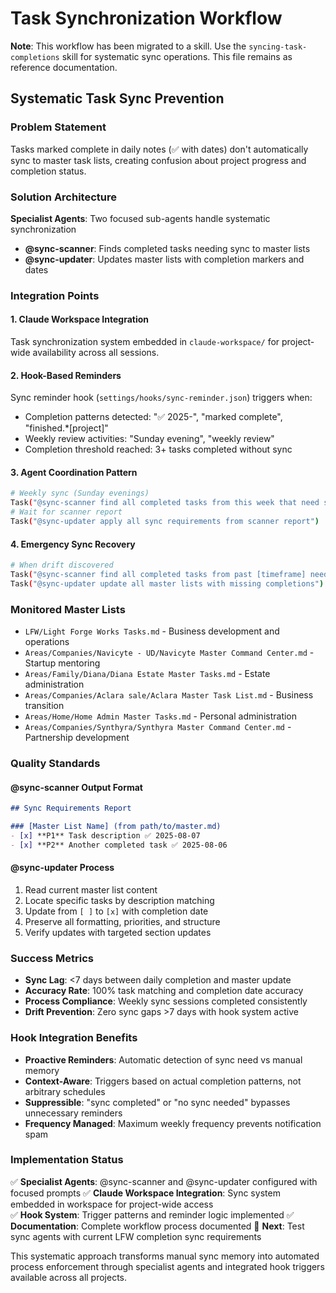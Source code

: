 # Task Synchronization Workflow

**Note**: This workflow has been migrated to a skill. Use the `syncing-task-completions` skill for systematic sync operations. This file remains as reference documentation.

## Systematic Task Sync Prevention

### Problem Statement
Tasks marked complete in daily notes (✅ with dates) don't automatically sync to master task lists, creating confusion about project progress and completion status.

### Solution Architecture
**Specialist Agents**: Two focused sub-agents handle systematic synchronization
- **@sync-scanner**: Finds completed tasks needing sync to master lists
- **@sync-updater**: Updates master lists with completion markers and dates

### Integration Points

#### 1. Claude Workspace Integration
Task synchronization system embedded in `claude-workspace/` for project-wide availability across all sessions.

#### 2. Hook-Based Reminders  
Sync reminder hook (`settings/hooks/sync-reminder.json`) triggers when:
- Completion patterns detected: "✅ 2025-", "marked complete", "finished.*[project]"
- Weekly review activities: "Sunday evening", "weekly review"
- Completion threshold reached: 3+ tasks completed without sync

#### 3. Agent Coordination Pattern
```bash
# Weekly sync (Sunday evenings)
Task("@sync-scanner find all completed tasks from this week that need syncing to master lists")
# Wait for scanner report
Task("@sync-updater apply all sync requirements from scanner report")
```

#### 4. Emergency Sync Recovery
```bash  
# When drift discovered
Task("@sync-scanner find all completed tasks from past [timeframe] needing sync")
Task("@sync-updater update all master lists with missing completions")
```

### Monitored Master Lists
- `LFW/Light Forge Works Tasks.md` - Business development and operations
- `Areas/Companies/Navicyte - UD/Navicyte Master Command Center.md` - Startup mentoring
- `Areas/Family/Diana/Diana Estate Master Tasks.md` - Estate administration  
- `Areas/Companies/Aclara sale/Aclara Master Task List.md` - Business transition
- `Areas/Home/Home Admin Master Tasks.md` - Personal administration
- `Areas/Companies/Synthyra/Synthyra Master Command Center.md` - Partnership development

### Quality Standards

#### @sync-scanner Output Format
```markdown
## Sync Requirements Report

### [Master List Name] (from path/to/master.md)
- [x] **P1** Task description ✅ 2025-08-07  
- [x] **P2** Another completed task ✅ 2025-08-06
```

#### @sync-updater Process
1. Read current master list content
2. Locate specific tasks by description matching
3. Update from `[ ]` to `[x]` with completion date
4. Preserve all formatting, priorities, and structure
5. Verify updates with targeted section updates

### Success Metrics
- **Sync Lag**: <7 days between daily completion and master update
- **Accuracy Rate**: 100% task matching and completion date accuracy
- **Process Compliance**: Weekly sync sessions completed consistently  
- **Drift Prevention**: Zero sync gaps >7 days with hook system active

### Hook Integration Benefits
- **Proactive Reminders**: Automatic detection of sync need vs manual memory
- **Context-Aware**: Triggers based on actual completion patterns, not arbitrary schedules
- **Suppressible**: "sync completed" or "no sync needed" bypasses unnecessary reminders
- **Frequency Managed**: Maximum weekly frequency prevents notification spam

### Implementation Status
✅ **Specialist Agents**: @sync-scanner and @sync-updater configured with focused prompts
✅ **Claude Workspace Integration**: Sync system embedded in workspace for project-wide access  
✅ **Hook System**: Trigger patterns and reminder logic implemented
✅ **Documentation**: Complete workflow process documented
🎯 **Next**: Test sync agents with current LFW completion sync requirements

This systematic approach transforms manual sync memory into automated process enforcement through specialist agents and integrated hook triggers available across all projects.
